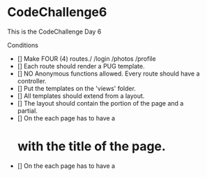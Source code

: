 # CodeChallenge6

This is the CodeChallenge Day 6

Conditions

- [] Make FOUR (4) routes./ /login /photos /profile
- [] Each route should render a PUG template.
- [] NO Anonymous functions allowed. Every route should have a controller.
- [] Put the templates on the 'views' folder.
- [] All templates should extend from a layout.
- [] The layout should contain the <head> portion of the page and a <footer> partial.
- [] On the <body> each page has to have a <h1> with the title of the page.
- [] On the <head> each page has to have a <title> with the title of the page and the title of the website\*\*.
- [] The title of the page and the website should not be written on the template.
- [] The title of the page should come from the controller.
- [] The title of the website should not come from the controller, it should come from the locals.
- [] There should be one router file and one controller file.
- [] Middlewares should have their own file.
